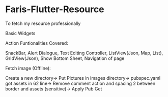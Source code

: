 # Faris-Flutter-Resource
To fetch my resource professionally 



Basic Widgets 

Action Funtionalities Covered:

SnackBar,
Alert Dialogue,
Text Editing Controller,
ListView(Json, Map, List),
GridView(Json),
Show Bottom Sheet,
Navigation of page

Fetch image (Offline):

Create a new directory->
Put Pictures in images directory->
pubspec.yaml got assets in 62 line->
Remove comment action and spacing 2 between border and assets (sensitive)->
Apply Pub Get
